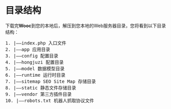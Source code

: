 # 目录结构
下载完**Wooc**到您的本地后，解压到您本地的Web服务器目录，您将看到以下目录结构：
<pre>
1. |——index.php 入口文件
2. |——app 应用目录
3. |——config 配置目录
4. |——hongjuzi 配置目录
5. |——model 数据模型目录
6. |——runtime 运行时目录
7. |——sitemap SEO Site Map 存储目录
8. |——static 静态文件存储目录
9. |——vendor 第三方插件目录
10. |——robots.txt 机器人抓取协议文件
</pre>

